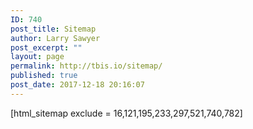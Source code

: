 ```yaml
---
ID: 740
post_title: Sitemap
author: Larry Sawyer
post_excerpt: ""
layout: page
permalink: http://tbis.io/sitemap/
published: true
post_date: 2017-12-18 20:16:07
---
```

[html_sitemap exclude = 16,121,195,233,297,521,740,782]
